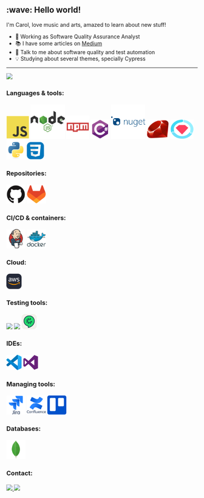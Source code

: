 <!--
**CarolCiola/carolciola** is a ✨ _special_ ✨ repository because its `README.md` (this file) appears on your GitHub profile.
https://github.com/hideraldus13/github-emoji
https://gist.github.com/rxaviers/7360908
https://github.com/ikatyang/emoji-cheat-sheet/blob/master/README.md
https://github.com/alexandresanlim/Badges4-README.md-Profile
https://github.com/devicons/devicon/tree/master/icons
-->

<h2> :wave: Hello world!</h2>

<!--<p align="left"> <img src="https://komarev.com/ghpvc/?username=cciola&label=Profile%20views&color=0e75b6&style=flat" alt="carolciola" /> </p> -->

I'm Carol, love music and arts, amazed to learn about new stuff!

* :rocket: Working as Software Quality Assurance Analyst</br>
* :books: I have some articles on <a href="https://carolciola.medium.com/">Medium</a></br>
* :speech_balloon: Talk to me about software quality and test automation</br>
* :bulb: Studying about several themes, specially Cypress</br>

------
<!--
<div>
<a href="https://github.com/cciola">
<img height="180em" src="https://github-readme-stats.vercel.app/api?username=cciola&show_icons=true&theme=dracula&include_all_commits=true&count_private=true"/>
 </div>
 -->
  <div>
<img height="180em" src="https://github-readme-stats.vercel.app/api/top-langs/?username=cciola&layout=compact&langs_count=7&theme=dracula"/>
 </div>

<h3>Languages & tools:<br><br>
<img height="60em" src="https://github.com/devicons/devicon/blob/master/icons/javascript/javascript-original.svg"/>
<img height="90em" src="https://github.com/devicons/devicon/blob/master/icons/nodejs/nodejs-original-wordmark.svg"/>
<img height="60em" width="60em" src="https://github.com/devicons/devicon/blob/master/icons/npm/npm-original-wordmark.svg"/>
<img height="50em" src="https://github.com/devicons/devicon/blob/master/icons/csharp/csharp-original.svg"/>
<img height="90em" src="https://github.com/devicons/devicon/blob/master/icons/nuget/nuget-original-wordmark.svg"/>
<img height="50em" width="60em"  src="https://github.com/devicons/devicon/blob/master/icons/ruby/ruby-original.svg"/>
<img height="50em" width="60em" src="https://github.com/devicons/devicon/blob/master/icons/rspec/rspec-original.svg"/>
<img height="50em" idth="60em" src="https://github.com/devicons/devicon/blob/master/icons/python/python-original.svg"/>
<img height="45em" src="https://github.com/tandpfun/skill-icons/blob/main/icons/CSS.svg"/>

<img height="45em" src=""/>
<img height="45em" src=""/>
<img height="45em" src=""/>


<h3>Repositories:<br><br>
<img height="50em" idth="60em" src="https://github.com/devicons/devicon/blob/master/icons/github/github-original.svg"/>
<img height="50em" idth="60em" src="https://github.com/devicons/devicon/blob/master/icons/gitlab/gitlab-original.svg"/>

<h3>CI/CD & containers:<br><br>
<img height="50em" src="https://github.com/devicons/devicon/blob/master/icons/jenkins/jenkins-original.svg"/>
<img height="50em" src="https://raw.githubusercontent.com/devicons/devicon/master/icons/docker/docker-original-wordmark.svg"/>

<h3>Cloud:<br><br>
<img height="40em" src="https://github.com/tandpfun/skill-icons/blob/main/icons/AWS-Dark.svg"/>
 
<h3>Testing tools:<br><br>
<img height="40em" src="https://camo.githubusercontent.com/23db4cf88995cc1792f8ba7d387050cdabe3c491207910db64b305c05f0b93ba/68747470733a2f2f75706c6f61642e77696b696d656469612e6f72672f77696b6970656469612f636f6d6d6f6e732f642f64352f53656c656e69756d5f4c6f676f2e706e67"/>
<img height="40em" src="https://camo.githubusercontent.com/9f1ca3b98fb55939fd8e45b6299cc9dfee7163ec9f663fd6f43fc5cfda3c118f/68747470733a2f2f7777772e7376677265706f2e636f6d2f646f776e6c6f61642f3335343230322f706f73746d616e2d69636f6e2e737667"/>
<img height="40em" src="https://github.com/tandpfun/skill-icons/blob/main/icons/Gherkin-Light.svg"/>
 
<h3>IDEs:<br><br>
<img height="40em" src="https://github.com/devicons/devicon/blob/master/icons/vscode/vscode-original.svg"/>
<img height="40em" src="https://github.com/devicons/devicon/blob/master/icons/visualstudio/visualstudio-plain.svg"/>

<h3>Managing tools:<br><br>
<img height="50em" src="https://github.com/devicons/devicon/blob/master/icons/jira/jira-original-wordmark.svg"/>
<img height="50em" src="https://github.com/devicons/devicon/blob/master/icons/confluence/confluence-original-wordmark.svg"/>
<img height="50em" src="https://github.com/devicons/devicon/blob/master/icons/trello/trello-plain.svg"/>

<h3>Databases:<br><br>
<img height="50em" src="https://github.com/devicons/devicon/blob/master/icons/mongodb/mongodb-original.svg"/>

<h3>Contact:<br><br>
<a href="https://www.linkedin.com/in/carol-ciola">
 <img height="31em" src="https://img.shields.io/badge/LinkedIn-0077B5?style=for-the-badge&logo=linkedin&logoColor=white"/>
 </a>
 
 <a href="mailto:carol.ciola@gmail.com">
<img height="31em" src="https://img.shields.io/badge/Gmail-D14836?style=for-the-badge&logo=gmail&logoColor=white"/>
 </a>

<!--

<img height="40em" src="https://camo.githubusercontent.com/f0076eb283898f7e44436ac3ee3b936162a46eb4be3cc84ecb1aa91241b0ff49/68747470733a2f2f77372e706e6777696e672e636f6d2f706e67732f3337322f3637342f706e672d7472616e73706172656e742d61707069756d2d746573742d6175746f6d6174696f6e2d736f6674776172652d74657374696e672d73656c656e69756d2d63616c61626173682d707572706c652d76696f6c65742d746578742d7468756d626e61696c2e706e67"/>

<img height="40em" src="https://camo.githubusercontent.com/75ef5b9c472b5a9b757529f40cd97feb920189db690a95f99a5a5c987df453ef/68747470733a2f2f656e637279707465642d74626e302e677374617469632e636f6d2f696d616765733f713d74626e3a414e64394763524d7574753067767164774c50456a4b66636365765143546a5862506752425a6942427726757371703d434155"/>


  

https://github.com/devicons/devicon/blob/master/icons/figma/figma-original.svg

-->

